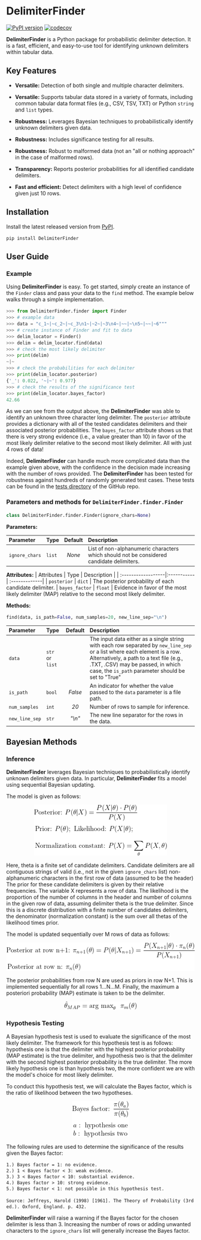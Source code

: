# DelimiterFinder
[![PyPI version](https://badge.fury.io/py/DelimiterFinder.svg)](https://badge.fury.io/py/DelimiterFinder)
[![codecov](https://codecov.io/gh/harjotsodhi/DelimiterFinder/branch/main/graph/badge.svg?token=N86QL890PL)](https://codecov.io/gh/harjotsodhi/DelimiterFinder)

**DelimiterFinder** is a Python package for probabilistic delimiter detection. It is a fast, efficient, and easy-to-use tool for identifying unknown delimiters within tabular data.

## Key Features

- **Versatile:** Detection of both single and multiple character delimiters.

- **Versatile:** Supports tabular data stored in a variety of formats, including common tabular data format files (e.g., CSV, TSV, TXT) or Python `string` and `list` types.

- **Robustness:** Leverages Bayesian techniques to probabilistically identify unknown delimiters given data.

- **Robustness:** Includes significance testing for all results.

- **Robustness:** Robust to malformed data (not an "all or nothing approach" in the case of malformed rows).

- **Transparency:** Reports posterior probabilities for all identified candidate delimiters.

- **Fast and efficient:** Detect delimiters with a high level of confidence given just 10 rows.

## Installation

Install the latest released version from [PyPI](https://pypi.org/project/DelimiterFinder/).

```
pip install DelimiterFinder
```

## User Guide

### Example

Using **DelimiterFinder** is easy. To get started, simply create an instance of the `Finder` class and pass your data to the `find` method. The example below walks through a simple implementation.

```python
>>> from DelimiterFinder.finder import Finder
>>> # example data
>>> data = "c_1~|~c_2~|~c_3\n1~|~2~|~3\n4~|~~|~\n5~|~~|~6"""
>>> # create instance of Finder and fit to data
>>> delim_locator = Finder()
>>> delim = delim_locator.find(data)
>>> # check the most likely delimiter
>>> print(delim)
~|~
>>> # check the probabilities for each delimiter
>>> print(delim_locator.posterior)
{'_': 0.022, '~|~': 0.977}
>>> # check the results of the significance test
>>> print(delim_locator.bayes_factor)
42.66
```

As we can see from the output above, the **DelimiterFinder** was able to identify an unknown three character long delimiter. The `posterior` attribute provides a dictionary with all of the tested candidates delimiters and their associated posterior probabilities. The `bayes_factor` attribute shows us that there is very strong evidence (i.e., a value greater than 10) in favor of the most likely delimiter relative to the second most likely delimiter. All with just 4 rows of data!

Indeed, **DelimiterFinder** can handle much more complicated data than the example given above, with the confidence in the decision made increasing with the number of rows provided. The **DelimiterFinder** has been tested for robustness against hundreds of randomly generated test cases. These tests can be found in the [tests directory](https://github.com/harjotsodhi/DelimiterFinder/tree/main/tests) of the GitHub repo.

### Parameters and methods for `DelimiterFinder.finder.Finder`

```python
class DelimiterFinder.finder.Finder(ignore_chars=None)
```

**Parameters:**

| Parameter          | Type       | Default       | Description   |	
| :------------------|:---------- |:-------------:| :-------------|
| `ignore_chars`     |	`list`    |	*None*        | List of non-alphanumeric characters which should not be considered candidate delimiters.


**Attributes:**
| Attributes         | Type       | Description   |	
| :------------------|:-----------| :-------------|
| `posterior`        |	`dict`    | The posterior probability of each candidate delimiter.
| `bayes_factor`     |	`float`   | Evidence in favor of the most likely delimiter (MAP) relative to the second most likely delimiter.

**Methods:**

```python
find(data, is_path=False, num_samples=20, new_line_sep="\n")
```

| Parameter          | Type       | Default       | Description   |	
| :------------------|:---------- |:-------------:| :-------------|
| `data`     |	`str` or `list`    |       | The input data either as a single string with each row separated by `new_line_sep` or a list where each element is a row. Alternatively, a path to a text file (e.g., .TXT, .CSV) may be passed, in which case, the `is_path` parameter should be set to "True"
| `is_path`     |	`bool`   |    *False*   | An indicator for whether the value passed to the `data` parameter is a file path.
| `num_samples`     |	`int`   |   *20*    | Number of rows to sample for inference.
| `new_line_sep`     |	`str`   |   *"\n"*    | The new line separator for the rows in the data.


## Bayesian Methods

### Inference

**DelimiterFinder** leverages Bayesian techniques to probabilistically identify unknown delimiters given data. In particular, **DelimiterFinder** fits a model using sequential Bayesian updating.

The model is given as follows:

<p align="center">
    <img src="https://github.com/harjotsodhi/DelimiterFinder/raw/main/eq1.png"\>
</p>

Here, theta is a finite set of candidate delimiters. Candidate delimiters are all contiguous strings of valid (i.e., not in the given `ignore_chars` list) non-alphanumeric characters in the first row of data (assumed to be the header) The prior for these candidate delimiters is given by their relative frequencies. The variable X represents a row of data. The likelihood is the proportion of the number of columns in the header and number of columns in the given row of data, assuming delimiter theta is the true delimiter. Since this is a discrete distribution with a finite number of candidates delimiters, the denominator (normalization constant) is the sum over all thetas of the likelihood times prior.

The model is updated sequentially over M rows of data as follows:

<p align="center">
    <img src="https://github.com/harjotsodhi/DelimiterFinder/raw/main/eq2.png"\>
</p>

The posterior probabilities from row N are used as priors in row N+1. This is implemented sequentially for all rows 1...N...M. Finally, the maximum a posteriori probability (MAP) estimate is taken to be the delimiter.

<p align="center">
    <img src="https://github.com/harjotsodhi/DelimiterFinder/raw/main/eq3.png"\>
</p>

### Hypothesis Testing

A Bayesian hypothesis test is used to evaluate the significance of the most likely delimiter. The framework for this hypothesis test is as follows: hypothesis one is that the delimiter with the highest posterior probability (MAP estimate) is the true delimiter, and hypothesis two is that the delimiter with the second highest posterior probability is the true delimiter. The more likely hypothesis one is than hypothesis two, the more confident we are with the model's choice for most likely delimiter.

To conduct this hypothesis test, we will calculate the Bayes factor, which is the ratio of likelihood between the two hypotheses.

<p align="center">
    <img src="https://github.com/harjotsodhi/DelimiterFinder/raw/main/eq4.png"\>
</p>

The following rules are used to determine the significance of the results given the Bayes factor:

	1.) Bayes factor = 1: no evidence.
	2.) 1 < Bayes factor < 3: weak evidence.
	3.) 3 < Bayes factor < 10: substantial evidence.
	4.) Bayes factor > 10: strong evidence.
	5.) Bayes factor < 1: not possible in this hypothesis test.

	Source: Jeffreys, Harold (1998) [1961]. The Theory of Probability (3rd ed.). Oxford, England. p. 432.

**DelimiterFinder** will raise a warning if the Bayes factor for the chosen delimiter is less than 3. Increasing the number of rows or adding unwanted characters to the `ignore_chars` list will generally increase the Bayes factor.
